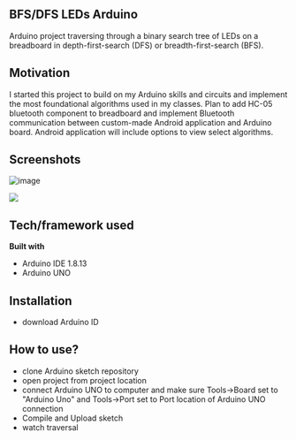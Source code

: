 ## BFS/DFS LEDs Arduino
 Arduino project traversing through a binary search tree of LEDs on a breadboard in depth-first-search (DFS) or breadth-first-search (BFS).

## Motivation
I started this project to build on my Arduino skills and circuits and implement the most foundational algorithms used in my classes. Plan to add HC-05 bluetooth component to breadboard and implement Bluetooth communication between custom-made Android application and Arduino board. Android application will include options to view select algorithms.
 
## Screenshots
![image](https://user-images.githubusercontent.com/47908881/97097734-7fe73700-1631-11eb-86df-7f50c04b2fc1.png)

[![](http://img.youtube.com/vi/rggLwx25aUk/0.jpg)](http://www.youtube.com/watch?v=rggLwx25aUk "BFS/DFS LEDs Demo")

## Tech/framework used
<b>Built with</b>
- Arduino IDE 1.8.13
- Arduino UNO

## Installation
- download Arduino ID

## How to use?
- clone Arduino sketch repository
- open project from project location
- connect Arduino UNO to computer and make sure Tools->Board set to "Arduino Uno" and Tools->Port set to Port location of Arduino UNO connection
- Compile and Upload sketch
- watch traversal
